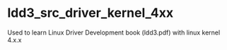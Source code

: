 # ldd3_src_driver_kernel_4xx
Used to learn Linux Driver Development book (ldd3.pdf) with linux kernel 4.x.x
